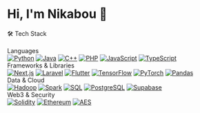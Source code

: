 # Hi, I'm Nikabou 👋 
🛠️ Tech Stack<br/>
<br/>
Languages<br/>
[![Python](https://skillicons.dev/icons?i=python)](https://www.python.org/) 
[![Java](https://skillicons.dev/icons?i=java)](https://www.java.com/) 
[![C++](https://skillicons.dev/icons?i=cpp)](https://isocpp.org/) 
[![PHP](https://skillicons.dev/icons?i=php)](https://www.php.net/) 
[![JavaScript](https://skillicons.dev/icons?i=js)](https://developer.mozilla.org/en-US/docs/Web/JavaScript) 
[![TypeScript](https://skillicons.dev/icons?i=ts)](https://www.typescriptlang.org/)<br/> 
Frameworks & Libraries<br/>
[![Next.js](https://skillicons.dev/icons?i=nextjs)](https://nextjs.org/) 
[![Laravel](https://skillicons.dev/icons?i=laravel)](https://laravel.com/) 
[![Flutter](https://skillicons.dev/icons?i=flutter)](https://flutter.dev/) 
[![TensorFlow](https://skillicons.dev/icons?i=tensorflow)](https://www.tensorflow.org/) 
[![PyTorch](https://skillicons.dev/icons?i=pytorch)](https://pytorch.org/) 
[![Pandas](https://skillicons.dev/icons?i=pandas)](https://pandas.pydata.org/)<br/> 
Data & Cloud<br/>
[![Hadoop](https://skillicons.dev/icons?i=hadoop)](https://hadoop.apache.org/) 
[![Spark](https://skillicons.dev/icons?i=spark)](https://spark.apache.org/) 
[![SQL](https://skillicons.dev/icons?i=mysql)](https://www.mysql.com/) 
[![PostgreSQL](https://skillicons.dev/icons?i=postgres)](https://www.postgresql.org/) 
[![Supabase](https://skillicons.dev/icons?i=supabase)](https://supabase.com/)<br/> 
Web3 & Security<br/>
[![Solidity](https://skillicons.dev/icons?i=solidity)](https://soliditylang.org/) 
[![Ethereum](https://skillicons.dev/icons?i=ethereum)](https://ethereum.org/) 
[![AES](https://skillicons.dev/icons?i=lock)](https://en.wikipedia.org/wiki/Advanced_Encryption_Standard)<br/> 
